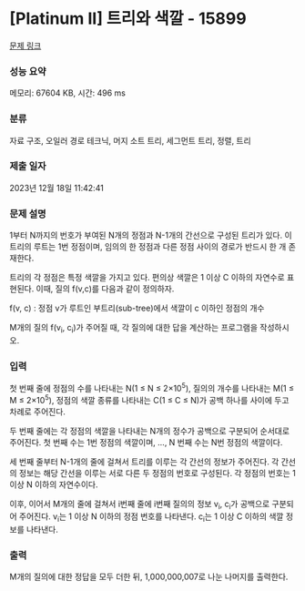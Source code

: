 # [Platinum II] 트리와 색깔 - 15899 

[문제 링크](https://www.acmicpc.net/problem/15899) 

### 성능 요약

메모리: 67604 KB, 시간: 496 ms

### 분류

자료 구조, 오일러 경로 테크닉, 머지 소트 트리, 세그먼트 트리, 정렬, 트리

### 제출 일자

2023년 12월 18일 11:42:41

### 문제 설명

<p>1부터 N까지의 번호가 부여된 N개의 정점과 N-1개의 간선으로 구성된 트리가 있다. 이 트리의 루트는 1번 정점이며, 임의의 한 정점과 다른 정점 사이의 경로가 반드시 한 개 존재한다.</p>

<p>트리의 각 정점은 특정 색깔을 가지고 있다. 편의상 색깔은 1 이상 C 이하의 자연수로 표현된다. 이때, 질의 f(v,c)를 다음과 같이 정의하자.</p>

<p>f(v, c) : 정점 v가 루트인 부트리(sub-tree)에서 색깔이 c 이하인 정점의 개수</p>

<p>M개의 질의 f(v<sub>i</sub>, c<sub>i</sub>)가 주어질 때, 각 질의에 대한 답을 계산하는 프로그램을 작성하시오.</p>

### 입력 

 <p>첫 번째 줄에 정점의 수를 나타내는 N(1 ≤ N ≤ 2×10<sup>5</sup>), 질의의 개수를 나타내는 M(1 ≤ M ≤ 2×10<sup>5</sup>), 정점의 색깔 종류를 나타내는 C(1 ≤ C ≤ N)가 공백 하나를 사이에 두고 차례로 주어진다.</p>

<p>두 번째 줄에는 각 정점의 색깔을 나타내는 N개의 정수가 공백으로 구분되어 순서대로 주어진다. 첫 번째 수는 1번 정점의 색깔이며, ..., N 번째 수는 N번 정점의 색깔이다.</p>

<p>세 번째 줄부터 N-1개의 줄에 걸쳐서 트리를 이루는 각 간선의 정보가 주어진다. 각 간선의 정보는 해당 간선을 이루는 서로 다른 두 정점의 번호로 구성된다. 각 정점의 번호는 1 이상 N 이하의 자연수이다.</p>

<p>이후, 이어서 M개의 줄에 걸쳐서 i번째 줄에 i번째 질의의 정보 v<sub>i</sub>, c<sub>i</sub>가 공백으로 구분되어 주어진다. v<sub>i</sub>는 1 이상 N 이하의 정점 번호를 나타낸다. c<sub>i</sub>는 1 이상 C 이하의 색깔 정보를 나타낸다.</p>

### 출력 

 <p>M개의 질의에 대한 정답을 모두 더한 뒤, 1,000,000,007로 나눈 나머지를 출력한다.</p>

